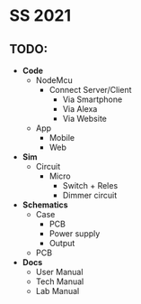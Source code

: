# SS 2021

## TODO:
- __Code__
  - NodeMcu
    - Connect Server/Client
      - Via Smartphone
      - Via Alexa
      - Via Website
  - App
    - Mobile
    - Web
- __Sim__
  - Circuit
    - Micro
      - Switch + Reles
      - Dimmer circuit
- __Schematics__
  - Case
    - PCB
    - Power supply
    - Output
  - PCB
- __Docs__
  - User Manual
  - Tech Manual
  - Lab Manual
